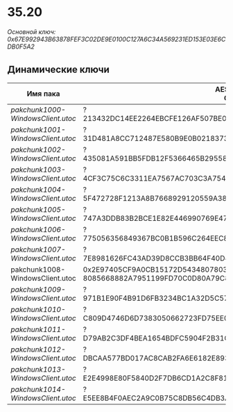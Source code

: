# 35.20

###### Основной ключ: 0x67E992943B63878FEF3C02DE9E0100C127A6C34A569231ED153E03E6CDB0F5A2

## Динамические ключи

| Имя пака                          | AES Ключ</br>GUID                                                                                       | HiRes Текстуры |
|-----------------------------------|---------------------------------------------------------------------------------------------------------|----------------|
| *pakchunk1000-WindowsClient.utoc* | ?</br>213432DC14EE2264EBCFE126AF507BE0 																  | ✔️             |
| *pakchunk1001-WindowsClient.utoc* | ?</br>31D481A8CC712487E580B9E0B0218373 																  | ✔️             |
| *pakchunk1002-WindowsClient.utoc* | ?</br>435081A591BB5FDB12F5366465B29558 																  | ✔️             |
| *pakchunk1003-WindowsClient.utoc* | ?</br>4CF3C75C6C3311EA7567AC703C3A754E																  | ❌             |
| *pakchunk1004-WindowsClient.utoc* | ?</br>5F472728F1213A8B7668929120559A38																  | ❌             |
| *pakchunk1005-WindowsClient.utoc* | ?</br>747A3DDB83B2BCE1E82E446990769E47 																  | ❌             |
| *pakchunk1006-WindowsClient.utoc* | ?</br>775056356849367BC0B1B596C264EEC8 																  | ✔️             |
| *pakchunk1007-WindowsClient.utoc* | ?</br>7E8981626FC43AD39D8CCB3BB64F40D4 																  | ✔️             |
| pakchunk1008-WindowsClient.utoc   | 0x2E97405CF9A0CB15172D543480780317BEC33CDB7F28ED5FE86253CCBD3DFE69</br>8085668882A7951199FD70C0D80A79C8 | ✔️             |
| *pakchunk1009-WindowsClient.utoc* | ?</br>971B1E90F4B91D6FB3234BC1A32D5C57 																  | ❌             |
| *pakchunk1010-WindowsClient.utoc* | ?</br>C809D4746D6D7383050662723FD75EE0																  | ✔️             |
| *pakchunk1011-WindowsClient.utoc* | ?</br>D79AB2C3DF4BEA1654BDFC5904F2B31C																  | ❌             |
| *pakchunk1012-WindowsClient.utoc* | ?</br>DBCAA577BD017AC8CAB2FA6E6182E893 																  | ✔️             |
| *pakchunk1013-WindowsClient.utoc* | ?</br>E2E4998E80F5840D2F7DB6CD1A2C8F81 																  | ✔️             |
| *pakchunk1014-WindowsClient.utoc* | ?</br>E5EE8B4F0AEC2A9C0B75C8DB56C4DB3A 																  | ❌             |
